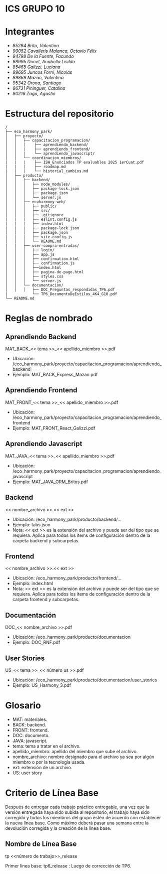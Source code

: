 # ICS GRUPO 10
# Integrantes

-   _85294 Brito, Valentina_
-   _90052 Cavalleris Malanca, Octavio Félix_
-   _94798 De la Fuente, Facundo_
-   _98995 Donet, Anabella Lisilda_
-   _85465 Galizzi, Luciana_
-   _99695 Juncos Forni, Nicolas_
-   _89869 Mazan, Valentina_
-   _95342 Orona, Santiago_
-   _86731 Pininguer, Catalina_
-   _80216 Zago, Agustin_


# Estructura del repositorio

```
/
├── eco_harmony_park/
│   ├── proyecto/
│   │   ├── capacitacion_programacion/
│   │   |    ├── aprendiendo_backend/
│   │   |    ├── aprendiendo_frontend/
│   │   |    └── aprendiendo_javascript/
│   │   └── coordinacion_miembros/
|   |   |    ├── ISW_Enunciados TP evaluables 2025 1erCuat.pdf
|   |   |    ├── roadmap.md
|   |   |    └── historial_cambios.md
│   ├── producto/
│   │   ├── backend/
│   │   │   ├── node_modules/
│   │   │   ├── package-lock.json
│   │   │   ├── package.json
│   │   │   └── server.js
│   │   ├── ecoharmony-web/
│   │   │   ├── public/
│   │   │   ├── src/
│   │   │   ├── .gitignore
|   |   |   ├── eslint.config.js
|   |   |   ├── index.html
|   |   |   ├── package-lock.json
│   │   │   ├── package.json
|   |   |   ├── vite.config.js
│   │   │   └── README.md
|   |   ├── user-compra-entradas/
│   │   │   ├── login/
│   │   │   ├── app.js
│   │   │   ├── confirmation.html
│   │   │   ├── confirmation.js
│   │   │   ├──index.html
│   │   │   ├── pagina-de-pago.html
│   │   │   ├── styles.css
│   │   │   └── server.js
│   │   └── documentacion/
│   │   │   ├── DOC_Preguntas_respondidas_TP6.pdf
|           └── TP6_DocumentoDeEstilos_4K4_G10.pdf
└── README.md
```

# Reglas de nombrado

## Aprendiendo Backend

MAT_BACK_<< tema >>_<< apellido_miembro >>.pdf

-   Ubicación: /eco_harmony_park/proyecto/capacitacion_programacion/aprendiendo_backend
-   Ejemplo: MAT_BACK_Express_Mazan.pdf

## Aprendiendo Frontend

MAT_FRONT_<< tema >>_<< apellido_miembro >>.pdf

-   Ubicación: /eco_harmony_park/proyecto/capacitacion_programacion/aprendiendo_frontend
-   Ejemplo: MAT_FRONT_React_Galizzi.pdf

## Aprendiendo Javascript

MAT_JAVA_<< tema >>_<< apellido_miembro >>.pdf

-   Ubicación: /eco_harmony_park/proyecto/capacitacion_programacion/aprendiendo_javascript
-   Ejemplo: MAT_JAVA_ORM_Britos.pdf

## Backend

<< nombre_archivo >>.<< ext >>

-   Ubicación: /eco_harmony_park/producto/backend/…
-   Ejemplo: tabs.json
-   Nota: << ext >> es la extensión del archivo y puede ser del tipo que se requiera. Aplica para todos los ítems de configuración dentro de la carpeta backend y subcarpetas.

## Frontend

<< nombre_archivo >>.<< ext >>

-   Ubicación: /eco_harmony_park/producto/frontend/…
-   Ejemplo: index.html
-   Nota: << ext >> es la extensión del archivo y puede ser del tipo que se requiera. Aplica para todos los ítems de configuración dentro de la carpeta frontend y subcarpetas.

## Documentación

DOC_<< nombre_archivo >>.pdf

-   Ubicación: /eco_harmony_park/producto/documentacion
-   Ejemplo: DOC_RNF.pdf

## User Stories

US_<< tema >>_<< número us >>.pdf

-   Ubicación: /eco_harmony_park/producto/documentacion/user_stories
-   Ejemplo: US_Harmony_3.pdf

# Glosario

-   MAT: materiales.
-   BACK: backend.
-   FRONT: frontend.
-   DOC: documento.
-   JAVA: javascript.
-   tema: tema a tratar en el archivo.
-   apellido_miembro: apellido del miembro que sube el archivo.
-   nombre_archivo: nombre designado para el archivo ya sea por algún miembro o por la tecnología usada.
-   ext: extensión de un archivo.
-   US: user story

# Criterio de Línea Base

Después de entregar cada trabajo práctico entregable, una vez que la versión entregada haya sido subida al repositorio, el trabajo haya sido corregido y todos los miembros del grupo estén de acuerdo con establecer la nueva línea base. Como máximo deberá pasar una semana entre la devolución corregida y la creación de la línea base.

## Nombre de Línea Base

tp <<número de trabajo>>_release

Primer línea base: tp6_release : Luego de corrección de TP6.